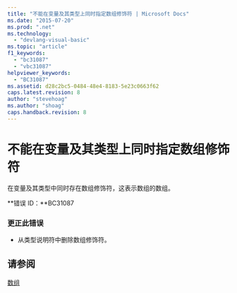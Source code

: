 ```yaml
---
title: "不能在变量及其类型上同时指定数组修饰符 | Microsoft Docs"
ms.date: "2015-07-20"
ms.prod: ".net"
ms.technology: 
  - "devlang-visual-basic"
ms.topic: "article"
f1_keywords: 
  - "bc31087"
  - "vbc31087"
helpviewer_keywords: 
  - "BC31087"
ms.assetid: d28c2bc5-0484-48e4-8183-5e23c0663f62
caps.latest.revision: 8
author: "stevehoag"
ms.author: "shoag"
caps.handback.revision: 8
---
```

# 不能在变量及其类型上同时指定数组修饰符
在变量及其类型中同时存在数组修饰符，这表示数组的数组。  
  
 **错误 ID：**BC31087  
  
### 更正此错误  
  
-   从类型说明符中删除数组修饰符。  
  
## 请参阅  
 [数组](../../visual-basic/programming-guide/language-features/arrays/index.md)